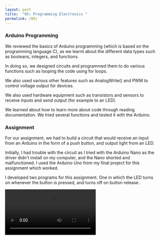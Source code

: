 ```yaml
---
layout: post
title:  "05: Programming Electronics "
permalink: /05/
---
```


### Arduino Programming

We reviewed the basics of Arduino programming (which is based on the programming language C), as we learnt about the different data types such as booleans, integers, and functions.

In doing so, we designed circuits and programmed them to do various functions such as looping the code using for loops.

We also used various other features such as AnalogWrite() and PWM to control voltage output for devices.

We also used hardware equipment such as transistors and sensors to receive inputs and send output (for example to an LED).

We learned about how to learn more about code through reading documentation. We tried several functions and tested it with the Arduino.

### Assignment

For our assignment, we had to build a circuit that would receive an input from an Arduino in the form of a push button, and output light from an LED.

Initially, I had trouble with the circuit as I tried with the Arduino Nano as the driver didn't install on my computer, and the Nano shorted and malfunctioned. I used the Arduino Uno from my final project for this assignment which worked.

I developed two programs for this assignment. One in which the LED turns on whenever the button is pressed, and turns off on button release.

<video src='a.mp4' />
 
<video src='b.mp4'  />
`



`

